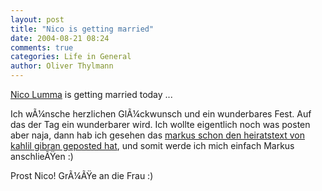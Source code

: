 ```yaml
---
layout: post
title: "Nico is getting married"
date: 2004-08-21 08:24
comments: true
categories: Life in General
author: Oliver Thylmann
---
```



[Nico Lumma](http://www.lumma.de/) is getting married today ...

Ich wÃ¼nsche herzlichen GlÃ¼ckwunsch und ein wunderbares Fest. Auf das der Tag ein wunderbarer wird. Ich wollte eigentlich noch was posten aber naja, dann hab ich gesehen das [markus schon den heiratstext von kahlil gibran geposted hat](http://notizen.typepad.com/aus_der_provinz/2004/08/nico_heiratet_h.html), und somit werde ich mich einfach Markus anschlieÃŸen :)

Prost Nico! GrÃ¼ÃŸe an die Frau :)

